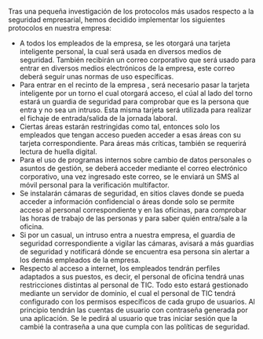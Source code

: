 Tras una pequeña investigación de los protocolos más usados respecto a la seguridad empresarial, hemos decidido implementar los siguientes protocolos en nuestra empresa:

- A todos los empleados de la empresa, se les otorgará una tarjeta inteligente personal, la cual será usada en diversos medios de seguridad. También recibirán un correo corporativo que será usado para entrar en diversos medios electrónicos de la empresa, este correo deberá seguir unas normas de uso específicas.
- Para entrar en el recinto de la empresa , será necesario pasar la tarjeta inteligente por un torno el cual otorgará acceso, el cúal al lado del torno estará un guardia de seguridad para comprobar que es la persona que entra y no sea un intruso. Esta misma tarjeta será utilizada para realizar el fichaje de entrada/salida de la jornada laboral.
- Ciertas áreas estarán restringidas como tal, entonces solo los empleados que tengan acceso pueden acceder a esas áreas con su tarjeta correspondiente. Para áreas más críticas, también se requerirá lectura de huella digital.
- Para el uso de programas internos sobre cambio de datos personales o asuntos de gestión, se deberá acceder mediante el correo electrónico corporativo, una vez ingresado este correo, se le enviará un SMS al móvil personal para la verificación multifactor.
- Se instalarán cámaras de seguridad, en sitios claves donde se pueda acceder a información confidencial o áreas donde solo se permite acceso al personal correspondiente y en las oficinas, para comprobar las horas de trabajo de las personas y para saber quién entra/sale a la oficina.
- Si por un casual, un intruso entra a nuestra empresa, el guardia de seguridad correspondiente a vigilar las cámaras, avisará a más guardias de seguridad y notificará dónde se encuentra esa persona sin alertar a los demás empleados de la empresa.
- Respecto al acceso a internet, los empleados tendrán perfiles adaptados a sus puestos, es decir, el personal de oficina tendrá unas restricciones distintas al personal de TIC. Todo esto estará gestionado mediante un servidor de dominio, el cual el personal de TIC tendrá configurado con los permisos específicos de cada grupo de usuarios. Al principio tendrán las cuentas de usuario con contraseña generada por una aplicación. Se le pedirá al usuario que tras iniciar sesión que la cambié la contraseña a una que cumpla con las políticas de seguridad.
